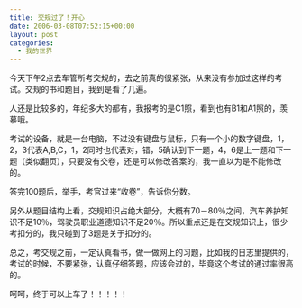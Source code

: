 ```yaml
---
title: 交规过了！开心
date: 2006-03-08T07:52:15+00:00
layout: post
categories:
  - 我的世界
---
```


今天下午2点去车管所考交规的，去之前真的很紧张，从来没有参加过这样的考试。交规的书和题目，我到是看了几遍。

人还是比较多的，年纪多大的都有，我报考的是C1照，看到也有B1和A1照的，羡慕哦。

考试的设备，就是一台电脑，不过没有键盘与鼠标，只有一个小的数字键盘，1，2，3代表A,B,C，1，2同时也代表对，错，5确认到下一题，4，6是上一题和下一题（类似翻页），只要没有交卷，还是可以修改答案的，我一直以为是不能修改的。

答完100题后，举手，考官过来“收卷”，告诉你分数。

另外从题目结构上看，交规知识占绝大部分，大概有70－80％之间，汽车养护知识不足10％，驾驶员职业道德知识不足20％。所以重点还是在交规知识上，很少考扣分的，我只碰到了3题是关于扣分的。

总之，考交规之前，一定认真看书，做一做网上的习题，比如我的日志里提供的，考试的时候，不要紧张，认真仔细答题，应该会过的，毕竟这个考试的通过率很高的。

呵呵，终于可以上车了！！！！！